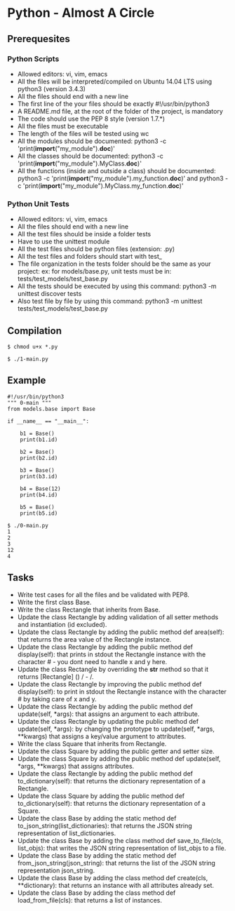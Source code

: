 # Python - Almost A Circle

## Prerequesites
### Python Scripts
* Allowed editors: vi, vim, emacs
* All the files will be interpreted/compiled on Ubuntu 14.04 LTS using python3 (version 3.4.3)
* All the files should end with a new line
* The first line of the your files should be exactly #!/usr/bin/python3
* A README.md file, at the root of the folder of the project, is mandatory
* The code should use the PEP 8 style (version 1.7.*)
* All the files must be executable
* The length of the files will be tested using wc
* All the modules should be documented: python3 -c 'print(__import__("my_module").__doc__)'
* All the classes should be documented: python3 -c 'print(__import__("my_module").MyClass.__doc__)'
* All the functions (inside and outside a class) should be documented: python3 -c 'print(__import__("my_module").my_function.__doc__)' and python3 -c 'print(__import__("my_module").MyClass.my_function.__doc__)'

### Python Unit Tests
* Allowed editors: vi, vim, emacs
* All the files should end with a new line
* All the test files should be inside a folder tests
* Have to use the unittest module
* All the test files should be python files (extension: .py)
* All the test files and folders should start with test_
* The file organization in the tests folder should be the same as your project: ex: for models/base.py, unit tests must be in: tests/test_models/test_base.py
* All the tests should be executed by using this command: python3 -m unittest discover tests
* Also test file by file by using this command: python3 -m unittest tests/test_models/test_base.py

## Compilation
`$ chmod u+x *.py`

`$ ./1-main.py`

## Example
```$ cat 0-main.py
#!/usr/bin/python3
""" 0-main """
from models.base import Base

if __name__ == "__main__":

    b1 = Base()
    print(b1.id)

    b2 = Base()
    print(b2.id)

    b3 = Base()
    print(b3.id)

    b4 = Base(12)
    print(b4.id)

    b5 = Base()
    print(b5.id)

$ ./0-main.py
1
2
3
12
4
```

## Tasks
* Write test cases for all the files and be validated with PEP8.
* Write the first class Base.
* Write the class Rectangle that inherits from Base.
* Update the class Rectangle by adding validation of all setter methods and instantiation (id excluded).
* Update the class Rectangle by adding the public method def area(self): that returns the area value of the Rectangle instance.
* Update the class Rectangle by adding the public method def display(self): that prints in stdout the Rectangle instance with the character # - you dont need to handle x and y here.
* Update the class Rectangle by overriding the __str__ method so that it returns [Rectangle] (<id>) <x>/<y> - <width>/<height>.
* Update the class Rectangle by improving the public method def display(self): to print in stdout the Rectangle instance with the character # by taking care of x and y.
* Update the class Rectangle by adding the public method def update(self, *args): that assigns an argument to each attribute.
* Update the class Rectangle by updating the public method def update(self, *args): by changing the prototype to update(self, *args, **kwargs) that assigns a key/value argument to attributes.
* Write the class Square that inherits from Rectangle.
* Update the class Square by adding the public getter and setter size.
* Update the class Square by adding the public method def update(self, *args, **kwargs) that assigns attributes.
* Update the class Rectangle by adding the public method def to_dictionary(self): that returns the dictionary representation of a Rectangle.
* Update the class Square by adding the public method def to_dictionary(self): that returns the dictionary representation of a Square.
* Update the class Base by adding the static method def to_json_string(list_dictionaries): that returns the JSON string representation of list_dictionaries.
* Update the class Base by adding the class method def save_to_file(cls, list_objs): that writes the JSON string representation of list_objs to a file.
* Update the class Base by adding the static method def from_json_string(json_string): that returns the list of the JSON string representation json_string.
* Update the class Base by adding the class method def create(cls, **dictionary): that returns an instance with all attributes already set.
* Update the class Base by adding the class method def load_from_file(cls): that returns a list of instances. 
